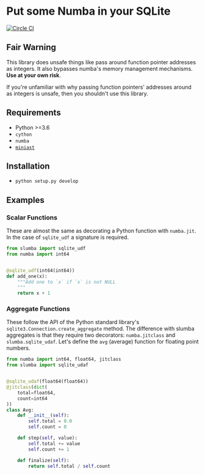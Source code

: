 # Put some Numba in your SQLite

[![Circle CI](https://circleci.com/gh/cpcloud/slumba.svg?style=shield&circle-token=:circle-token)](https://github.com/cpcloud/slumba)

## Fair Warning

This library does unsafe things like pass around function pointer addresses
as integers. It also bypasses numba's memory management mechanisms.  **Use at
your own risk**.

If you're unfamiliar with why passing function pointers' addresses around as
integers is unsafe, then you shouldn't use this library.

## Requirements

* Python >=3.6
* `cython`
* `numba`
* [`miniast`](https://github.com/cpcloud/miniast)

## Installation
* `python setup.py develop`

## Examples

### Scalar Functions

These are almost the same as decorating a Python function with
`numba.jit`. In the case of `sqlite_udf` a signature is required.

```python
from slumba import sqlite_udf
from numba import int64


@sqlite_udf(int64(int64))
def add_one(x):
    """Add one to `x` if `x` is not NULL
    """
    return x + 1
```


### Aggregate Functions


These follow the API of the Python standard library's
`sqlite3.Connection.create_aggregate` method. The difference with slumba
aggregates is that they require two decorators: `numba.jitclass` and
`slumba.sqlite_udaf`. Let's define the `avg` (average) function for
floating point numbers.

```python
from numba import int64, float64, jitclass
from slumba import sqlite_udaf


@sqlite_udaf(float64(float64))
@jitclass(dict(
    total=float64,
    count=int64
))
class Avg:
    def __init__(self):
        self.total = 0.0
        self.count = 0

    def step(self, value):
        self.total += value
        self.count += 1

    def finalize(self):
        return self.total / self.count
```
